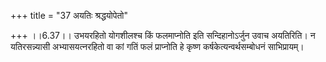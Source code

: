 +++
title = "37 अयतिः श्रद्धयोपेतो"

+++
।।6.37।। उभयरहितो योगशीलश्च किं फलमाप्नोति इति सन्दिहानोऽर्जुन उवाच
अयतिरिति। न यतिरसन्न्यासी अभ्यासयत्नरहितो वा कां गतिं फलं प्राप्नोति हे
कृष्ण कर्षकेत्यन्वर्थसम्बोधनं साभिप्रायम्।
